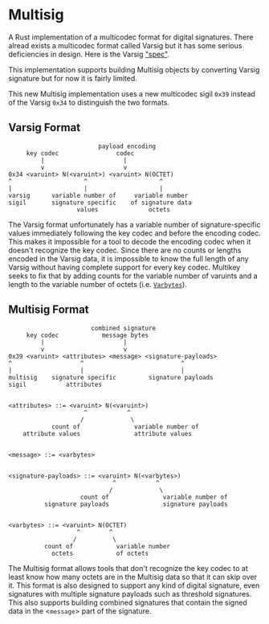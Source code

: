 # Multisig

A Rust implementation of a multicodec format for digital signatures. There
alread exists a multicodec format called Varsig but it has some serious
deficiencies in design. Here is the Varsig
["spec"](https://github.com/ChainAgnostic/varsig).

This implementation supports building Multisig objects by converting Varsig 
signature but for now it is fairly limited.

This new Multisig implementation uses a new multicodec sigil `0x39` instead of 
the Varsig `0x34` to distinguish the two formats.

## Varsig Format 

```
                         payload encoding
     key codec                codec
         |                      |
         v                      v
0x34 <varuint> N(<varuint>) <varuint> N(OCTET)
^                    ^                    ^
|                    |                    |
varsig      variable number of     variable number
sigil       signature specific    of signature data
                   values              octets
```

The Varsig format unfortunately has a variable number of signature-specific 
values immediately following the key codec and before the encoding codec. This
makes it impossible for a tool to decode the encoding codec when it doesn't
recognize the key codec. Since there are no counts or lengths encoded in the 
Varsig data, it is impossible to know the full length of any Varsig without
having complete support for every key codec. Multikey seeks to fix that by 
adding counts for the variable number of varuints and a length to the variable 
number of octets (i.e. [`Varbytes`](https://github.com/cryptidtech/multiutil/blob/main/src/varbytes.rs)).

## Multisig Format 

```
                       combined signature
     key codec            message bytes
         |                      |
         v                      v
0x39 <varuint> <attributes> <message> <signature-payloads>
^                   ^                           ^
|                   |                           |
multisig    signature specific         signature payloads
sigil           attributes


<attributes> ::= <varuint> N(<varuint>)
                     ^           ^
                    /             \
            count of               variable number of
    attribute values               attribute values


<message> ::= <varbytes>


<signature-payloads> ::= <varuint> N(<varbytes>)
                             ^           ^
                            /             \
                    count of               variable number of
          signature payloads               signature payloads


<varbytes> ::= <varuint> N(OCTET)
                   ^        ^
                  /          \
          count of            variable number
            octets            of octets
```

The Multisig format allows tools that don't recognize the key codec to at least
know how many octets are in the Multisig data so that it can skip over it. This
format is also designed to support any kind of digital signature, even 
signatures with multiple signature payloads such as threshold signatures. This
also supports building combined signatures that contain the signed data in the 
<`message`> part of the signature.
